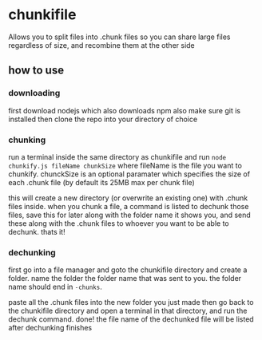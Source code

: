# chunkifile
Allows you to split files into .chunk files so you can share large files regardless of size, and recombine them at the other side

## how to use
### downloading
first download nodejs which also downloads npm
also make sure git is installed
then clone the repo into your directory of choice

### chunking
run a terminal inside the same directory as chunkifile and run `node chunkify.js fileName chunkSize` where fileName is the file you want to chunkify.
chunckSize is an optional paramater which specifies the size of each .chunk file (by default its 25MB max per chunk file)

this will create a new directory (or overwrite an existing one) with .chunk files inside.
when you chunk a file, a command is listed to dechunk those files, save this for later along with the folder name it shows you, and send these along with the .chunk files
to whoever you want to be able to dechunk.
thats it!

### dechunking
first go into a file manager and goto the chunkifile directory and create a folder. name the folder the folder name that was sent to you.
the folder name should end in `-chunks`.

paste all the .chunk files into the new folder you just made
then go back to the chunkifile directory and open a terminal in that directory, and run the dechunk command.
done! the file name of the dechunked file will be listed after dechunking finishes
